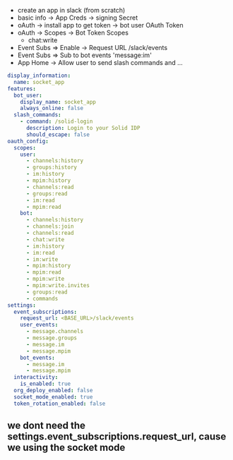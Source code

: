 - create an app in slack (from scratch)
- basic info -> App Creds -> signing Secret
- oAuth -> install app to get token -> bot user OAuth Token 
- oAuth -> Scopes -> Bot Token Scopes
    - chat:write
- Event Subs => Enable -> Request URL /slack/events
- Event Subs => Sub to bot events 'message:im'
- App Home -> Allow user to send slash commands and ...

```yaml
display_information:
  name: socket_app
features:
  bot_user:
    display_name: socket_app
    always_online: false
  slash_commands:
    - command: /solid-login
      description: Login to your Solid IDP
      should_escape: false
oauth_config:
  scopes:
    user:
      - channels:history
      - groups:history
      - im:history
      - mpim:history
      - channels:read
      - groups:read
      - im:read
      - mpim:read
    bot:
      - channels:history
      - channels:join
      - channels:read
      - chat:write
      - im:history
      - im:read
      - im:write
      - mpim:history
      - mpim:read
      - mpim:write
      - mpim:write.invites
      - groups:read
      - commands
settings:
  event_subscriptions:
    request_url: <BASE_URL>/slack/events
    user_events:
      - message.channels
      - message.groups
      - message.im
      - message.mpim
    bot_events:
      - message.im
      - message.mpim
  interactivity:
    is_enabled: true
  org_deploy_enabled: false
  socket_mode_enabled: true
  token_rotation_enabled: false
```

## we dont need the settings.event_subscriptions.request_url, cause we using the socket mode